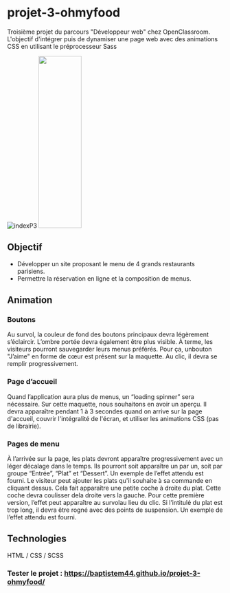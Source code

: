 # projet-3-ohmyfood

Troisième projet du parcours "Développeur web" chez OpenClassroom. L'objectif d'intégrer puis de dynamiser une page web avec des animations CSS en utilisant le préprocesseur Sass


![indexP3](https://user-images.githubusercontent.com/72301084/162204413-913c1c6d-011f-4d19-bffc-e0a5171dd796.png)
<img src="https://user-images.githubusercontent.com/72301084/162204442-ec986073-fe12-4563-a8cb-fce4bd04327e.png" width="100" height="400">

## Objectif

- Développer un site proposant le menu de 4 grands restaurants parisiens.
- Permettre la réservation en ligne et la composition de menus.

## Animation

### Boutons

Au survol, la couleur de fond des boutons principaux devra légèrement s’éclaircir. L’ombre portée devra également être plus visible.
À terme, les visiteurs pourront sauvegarder leurs menus préférés. Pour ça, unbouton "J’aime" en forme de cœur est présent sur la maquette. Au clic, il devra se remplir progressivement.

### Page d’accueil

Quand l’application aura plus de menus, un “loading spinner” sera nécessaire. Sur cette maquette, nous souhaitons en avoir un aperçu. Il devra apparaître pendant 1 à 3 secondes quand on arrive sur la page d'accueil, couvrir l'intégralité de l'écran, et utiliser les animations CSS (pas de librairie).

### Pages de menu

À l’arrivée sur la page, les plats devront apparaître progressivement avec un léger décalage dans le temps. Ils pourront soit apparaître un par un, soit par groupe “Entrée”, “Plat” et “Dessert”. Un exemple de l’effet attendu est fourni.
Le visiteur peut ajouter les plats qu'il souhaite à sa commande en cliquant dessus. Cela fait apparaître une petite coche à droite du plat. Cette coche devra coulisser dela droite vers la gauche. Pour cette première version, l’effet peut apparaître au survolau lieu du clic. Si l’intitulé du plat est trop long, il devra être rogné avec des points de suspension. Un exemple de l’effet attendu est fourni.


## Technologies

HTML / CSS / SCSS

### Tester le projet : https://baptistem44.github.io/projet-3-ohmyfood/
